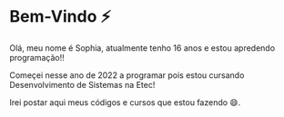 # Bem-Vindo ⚡
<p> Olá, meu nome é Sophia, atualmente tenho 16 anos e estou apredendo programação!! <p>
  <P>Começei nesse ano de 2022 a programar pois estou cursando Desenvolvimento de Sistemas na Etec!<p> 
  <p> Irei postar aqui meus códigos e cursos que estou fazendo 😄.<p>
    
  
  

<!--
**Sophiapolc/sophiapolc** is a ✨ _special_ ✨ repository because its `README.md` (this file) appears on your GitHub profile.

Here are some ideas to get you started:

- 🔭 I’m currently working on ...
- 🌱 I’m currently learning ...
- 👯 I’m looking to collaborate on ...
- 🤔 I’m looking for help with ...
- 💬 Ask me about ...
- 📫 How to reach me: ...
- 😄 Pronouns: ...
- ⚡ Fun fact: ...
-->
